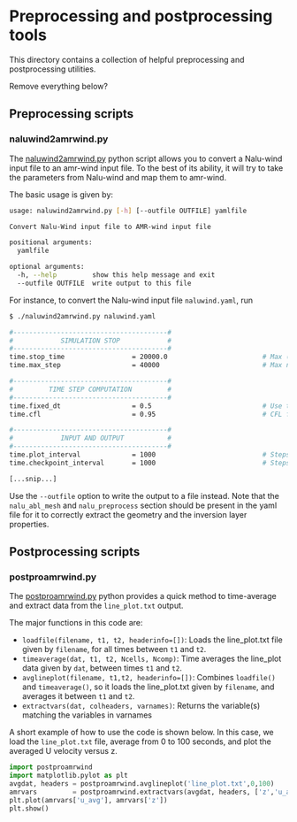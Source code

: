 # Preprocessing and postprocessing tools

This directory contains a collection of helpful preprocessing and
postprocessing utilities.

Remove everything below?

## Preprocessing scripts

### naluwind2amrwind.py
The [naluwind2amrwind.py](naluwind2amrwind.py) python script allows you to
convert a Nalu-wind input file to an amr-wind input file.  To the best of 
its ability, it will try to take the parameters from Nalu-wind and map them 
to amr-wind.

The basic usage is given by:  
```bash
usage: naluwind2amrwind.py [-h] [--outfile OUTFILE] yamlfile

Convert Nalu-Wind input file to AMR-wind input file

positional arguments:
  yamlfile

optional arguments:
  -h, --help         show this help message and exit
  --outfile OUTFILE  write output to this file
```

For instance, to convert the Nalu-wind input file `naluwind.yaml`, run
```bash
$ ./naluwind2amrwind.py naluwind.yaml

#---------------------------------------#
#            SIMULATION STOP            #
#---------------------------------------#
time.stop_time                 = 20000.0                        # Max (simulated) time to evolve
time.max_step                  = 40000                          # Max number of time steps

#---------------------------------------#
#         TIME STEP COMPUTATION         #
#---------------------------------------#
time.fixed_dt                  = 0.5                            # Use this constant dt if > 0
time.cfl                       = 0.95                           # CFL factor

#---------------------------------------#
#            INPUT AND OUTPUT           #
#---------------------------------------#
time.plot_interval             = 1000                           # Steps between plot files
time.checkpoint_interval       = 1000                           # Steps between checkpoint files

[...snip...]
```
Use the `--outfile` option to write the output to a file instead.  Note 
that the `nalu_abl_mesh` and `nalu_preprocess` section should be present 
in the yaml file for it to correctly extract the geometry and the 
inversion layer properties.

## Postprocessing scripts

### postproamrwind.py

The [postproamrwind.py](postproamrwind.py) python provides a quick
method to time-average and extract data from the `line_plot.txt`
output.

The major functions in this code are:
- `loadfile(filename, t1, t2, headerinfo=[])`: Loads the line_plot.txt
  file given by `filename`, for all times between `t1` and `t2`.
- `timeaverage(dat, t1, t2, Ncells, Ncomp)`: Time averages the
  line_plot data given by `dat`, between times `t1` and `t2`.
- `avglineplot(filename, t1,t2, headerinfo=[])`: Combines `loadfile()`
  and `timeaverage()`, so it loads the line_plot.txt given by
  `filename`, and averages it between `t1` and `t2`.
- `extractvars(dat, colheaders, varnames)`: Returns the variable(s)
  matching the variables in varnames

A short example of how to use the code is shown below.  In this case,
we load the `line_plot.txt` file, average from 0 to 100 seconds, and
plot the averaged U velocity versus z.

```python
import postproamrwind
import matplotlib.pylot as plt
avgdat, headers = postproamrwind.avglineplot('line_plot.txt',0,100)
amrvars         = postproamrwind.extractvars(avgdat, headers, ['z','u_avg'])
plt.plot(amrvars['u_avg'], amrvars['z'])
plt.show()
```
